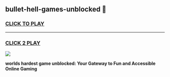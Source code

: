 
## bullet-hell-games-unblocked 👋
<h3>
<a href="https://premium.freeplayer.one?title=bullet-hell-games-unblocked&ref=14F">CLICK TO PLAY</a></h3>
<hr>

<h3>
<a href="https://premium.freeplayer.one?title=bullet-hell-games-unblocked&ref=14F">CLICK 2 PLAY</a>
  
</h3>

<a href="https://premium.freeplayer.one?title=bullet-hell-games-unblocked&ref=12F/"><img src="https://clearcache.store/games.png"></a>


**worlds hardest game unblocked: Your Gateway to Fun and Accessible Online Gaming**
